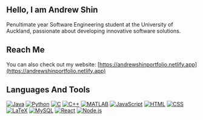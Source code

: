 ## Hello, I am Andrew Shin

Penultimate year Software Engineering student at the University of Auckland, passionate about developing innovative software solutions.

## Reach Me
<a href="mailto:hyungkenine2003@gmail.com" target="_blank">
  <i class="fas fa-envelope" style="font-size: 2em; color: #0072c6;"></i>
</a>
<a href="https://www.linkedin.com/in/andrew-hk-shin" target="_blank">
  <i class="fab fa-linkedin" style="font-size: 2em; color: #0072c6;"></i>
</a>

You can also check out my website: [https://andrewshinportfolio.netlify.app](https://andrewshinportfolio.netlify.app)

## Languages And Tools

[![Java][Java]][Java-url]
[![Python][Python]][Python-url]
[![C][C]][C-url]
[![C++][Cpp]][Cpp-url]
[![MATLAB][MATLAB]][MATLAB-url]
[![JavaScript][JavaScript]][JavaScript-url]
[![HTML][HTML]][HTML-url]
[![CSS][CSS]][CSS-url]
[![LaTeX][LaTeX]][LaTeX-url]
[![MySQL][MySQL]][MySQL-url]
[![React][React]][React-url]
[![Node.js][Node.js]][Node.js-url]

[Java]: https://img.shields.io/badge/Java-ED8B00?style=for-the-badge&logo=java&logoColor=white
[Java-url]: https://www.java.com/
[Python]: https://img.shields.io/badge/Python-3776AB?style=for-the-badge&logo=python&logoColor=white
[Python-url]: https://www.python.org/
[C]: https://img.shields.io/badge/C-00599C?style=for-the-badge&logo=c&logoColor=white
[C-url]: https://en.wikipedia.org/wiki/C_(programming_language)
[Cpp]: https://img.shields.io/badge/C++-00599C?style=for-the-badge&logo=c%2B%2B&logoColor=white
[Cpp-url]: https://isocpp.org/
[MATLAB]: https://img.shields.io/badge/MATLAB-0076A8?style=for-the-badge&logo=mathworks&logoColor=white
[MATLAB-url]: https://www.mathworks.com/products/matlab.html
[JavaScript]: https://img.shields.io/badge/JavaScript-F7DF1E?style=for-the-badge&logo=javascript&logoColor=black
[JavaScript-url]: https://www.javascript.com/
[HTML]: https://img.shields.io/badge/HTML5-E34F26?style=for-the-badge&logo=html5&logoColor=white
[HTML-url]: https://developer.mozilla.org/en-US/docs/Web/HTML
[CSS]: https://img.shields.io/badge/CSS3-1572B6?style=for-the-badge&logo=css3&logoColor=white
[CSS-url]: https://developer.mozilla.org/en-US/docs/Web/CSS
[LaTeX]: https://img.shields.io/badge/LaTeX-008080?style=for-the-badge&logo=latex&logoColor=white
[LaTeX-url]: https://www.latex-project.org/
[MySQL]: https://img.shields.io/badge/MySQL-4479A1?style=for-the-badge&logo=mysql&logoColor=white
[MySQL-url]: https://www.mysql.com/
[React]: https://img.shields.io/badge/React-20232A?style=for-the-badge&logo=react&logoColor=61DAFB
[React-url]: https://reactjs.org/
[Node.js]: https://img.shields.io/badge/Node.js-339933?style=for-the-badge&logo=nodedotjs&logoColor=white
[Node.js-url]: https://nodejs.org/

<!--
**shyke0611/shyke0611** is a ✨ _special_ ✨ repository because its `README.md` (this file) appears on your GitHub profile.

Here are some ideas to get you started:

- 🔭 I’m currently working on ...
- 🌱 I’m currently learning ...
- 👯 I’m looking to collaborate on ...
- 🤔 I’m looking for help with ...
- 💬 Ask me about ...
- 📫 How to reach me: ...
- 😄 Pronouns: ...
- ⚡ Fun fact: ...
-->
